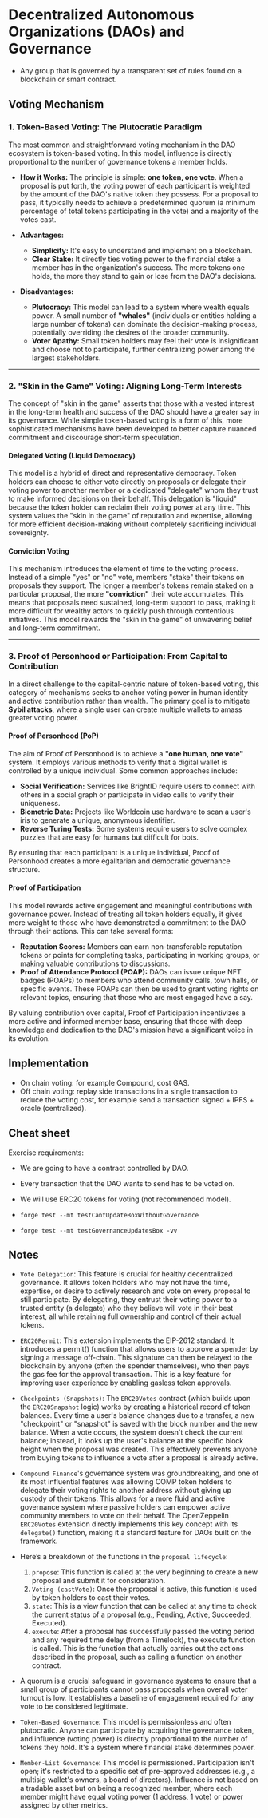 # Decentralized Autonomous Organizations (DAOs) and Governance

* Any group that is governed by a transparent set of rules found on a blockchain or smart contract.

## Voting Mechanism

### 1. Token-Based Voting: The Plutocratic Paradigm

The most common and straightforward voting mechanism in the DAO ecosystem is token-based voting. In this model, influence is directly proportional to the number of governance tokens a member holds.

* **How it Works:** The principle is simple: **one token, one vote**. When a proposal is put forth, the voting power of each participant is weighted by the amount of the DAO's native token they possess. For a proposal to pass, it typically needs to achieve a predetermined quorum (a minimum percentage of total tokens participating in the vote) and a majority of the votes cast.

* **Advantages:**
    * **Simplicity:** It's easy to understand and implement on a blockchain.
    * **Clear Stake:** It directly ties voting power to the financial stake a member has in the organization's success. The more tokens one holds, the more they stand to gain or lose from the DAO's decisions.

* **Disadvantages:**
    * **Plutocracy:** This model can lead to a system where wealth equals power. A small number of **"whales"** (individuals or entities holding a large number of tokens) can dominate the decision-making process, potentially overriding the desires of the broader community.
    * **Voter Apathy:** Small token holders may feel their vote is insignificant and choose not to participate, further centralizing power among the largest stakeholders.

---

### 2. "Skin in the Game" Voting: Aligning Long-Term Interests

The concept of "skin in the game" asserts that those with a vested interest in the long-term health and success of the DAO should have a greater say in its governance. While simple token-based voting is a form of this, more sophisticated mechanisms have been developed to better capture nuanced commitment and discourage short-term speculation.

#### Delegated Voting (Liquid Democracy)
This model is a hybrid of direct and representative democracy. Token holders can choose to either vote directly on proposals or delegate their voting power to another member or a dedicated "delegate" whom they trust to make informed decisions on their behalf. This delegation is "liquid" because the token holder can reclaim their voting power at any time. This system values the "skin in the game" of reputation and expertise, allowing for more efficient decision-making without completely sacrificing individual sovereignty.

#### Conviction Voting
This mechanism introduces the element of time to the voting process. Instead of a simple "yes" or "no" vote, members "stake" their tokens on proposals they support. The longer a member's tokens remain staked on a particular proposal, the more **"conviction"** their vote accumulates. This means that proposals need sustained, long-term support to pass, making it more difficult for wealthy actors to quickly push through contentious initiatives. This model rewards the "skin in the game" of unwavering belief and long-term commitment.

---

### 3. Proof of Personhood or Participation: From Capital to Contribution

In a direct challenge to the capital-centric nature of token-based voting, this category of mechanisms seeks to anchor voting power in human identity and active contribution rather than wealth. The primary goal is to mitigate **Sybil attacks**, where a single user can create multiple wallets to amass greater voting power.

#### Proof of Personhood (PoP)
The aim of Proof of Personhood is to achieve a **"one human, one vote"** system. It employs various methods to verify that a digital wallet is controlled by a unique individual. Some common approaches include:

* **Social Verification:** Services like BrightID require users to connect with others in a social graph or participate in video calls to verify their uniqueness.
* **Biometric Data:** Projects like Worldcoin use hardware to scan a user's iris to generate a unique, anonymous identifier.
* **Reverse Turing Tests:** Some systems require users to solve complex puzzles that are easy for humans but difficult for bots.

By ensuring that each participant is a unique individual, Proof of Personhood creates a more egalitarian and democratic governance structure.

#### Proof of Participation
This model rewards active engagement and meaningful contributions with governance power. Instead of treating all token holders equally, it gives more weight to those who have demonstrated a commitment to the DAO through their actions. This can take several forms:

* **Reputation Scores:** Members can earn non-transferable reputation tokens or points for completing tasks, participating in working groups, or making valuable contributions to discussions.
* **Proof of Attendance Protocol (POAP):** DAOs can issue unique NFT badges (POAPs) to members who attend community calls, town halls, or specific events. These POAPs can then be used to grant voting rights on relevant topics, ensuring that those who are most engaged have a say.

By valuing contribution over capital, Proof of Participation incentivizes a more active and informed member base, ensuring that those with deep knowledge and dedication to the DAO's mission have a significant voice in its evolution.

## Implementation

* On chain voting: for example Compound, cost GAS.
* Off chain voting: replay side transactions in a single transaction to reduce the voting cost, for example send a transaction signed + IPFS + oracle (centralized).

## Cheat sheet

Exercise requirements:
* We are going to have a contract controlled by DAO.
* Every transaction that the DAO wants to send has to be voted on.
* We will use ERC20 tokens for voting (not recommended model).

* `forge test --mt testCantUpdateBoxWithoutGovernance`
* `forge test --mt testGovernanceUpdatesBox -vv`


## Notes

* `Vote Delegation`: This feature is crucial for healthy decentralized governance. It allows token holders who may not have the time, expertise, or desire to actively research and vote on every proposal to still participate. By delegating, they entrust their voting power to a trusted entity (a delegate) who they believe will vote in their best interest, all while retaining full ownership and control of their actual tokens.

* `ERC20Permit`: This extension implements the EIP-2612 standard. It introduces a permit() function that allows users to approve a spender by signing a message off-chain. This signature can then be relayed to the blockchain by anyone (often the spender themselves), who then pays the gas fee for the approval transaction. This is a key feature for improving user experience by enabling gasless token approvals.

* `Checkpoints (Snapshots)`: The `ERC20Votes` contract (which builds upon the `ERC20Snapshot` logic) works by creating a historical record of token balances. Every time a user's balance changes due to a transfer, a new "checkpoint" or "snapshot" is saved with the block number and the new balance. When a vote occurs, the system doesn't check the current balance; instead, it looks up the user's balance at the specific block height when the proposal was created. This effectively prevents anyone from buying tokens to influence a vote after a proposal is already active.

* `Compound Finance`'s governance system was groundbreaking, and one of its most influential features was allowing COMP token holders to delegate their voting rights to another address without giving up custody of their tokens. This allows for a more fluid and active governance system where passive holders can empower active community members to vote on their behalf. The OpenZeppelin `ERC20Votes` extension directly implements this key concept with its `delegate()` function, making it a standard feature for DAOs built on the framework.

* Here’s a breakdown of the functions in the `proposal lifecycle`:
    1. `propose`: This function is called at the very beginning to create a new proposal and submit it for consideration.
    2. `Voting (castVote)`: Once the proposal is active, this function is used by token holders to cast their votes.
    3. `state`: This is a view function that can be called at any time to check the current status of a proposal (e.g., Pending, Active, Succeeded, Executed).
    4. `execute`: After a proposal has successfully passed the voting period and any required time delay (from a Timelock), the execute function is called. This is the function that actually carries out the actions described in the proposal, such as calling a function on another contract.

* A quorum is a crucial safeguard in governance systems to ensure that a small group of participants cannot pass proposals when overall voter turnout is low. It establishes a baseline of engagement required for any vote to be considered legitimate.

* `Token-Based Governance`: This model is permissionless and often plutocratic. Anyone can participate by acquiring the governance token, and influence (voting power) is directly proportional to the number of tokens they hold. It's a system where financial stake determines power.

* `Member-List Governance`: This model is permissioned. Participation isn't open; it's restricted to a specific set of pre-approved addresses (e.g., a multisig wallet's owners, a board of directors). Influence is not based on a tradable asset but on being a recognized member, where each member might have equal voting power (1 address, 1 vote) or power assigned by other metrics.
